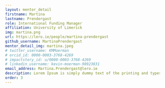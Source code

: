 ```yaml
---
layout: mentor_detail
firstname: Martina
lastname: Prendergast
role: International Funding Manager
affiliation: University of Limerick
img: martina.png
url: https://lero.ie/people/martina-prendergast
github_username: MartinaPrendergast
mentor_detail_img: martina.jpeg
# twitter_username: KMMoerman
# orcid_id: 0000-0003-3768-4269
# impactstory_id: u/0000-0003-3768-4269
# linkedin_username: kevin-moerman-98923831
email_address: Martina.Prendergast@lero.ie
description: Lorem Ipsum is simply dummy text of the printing and typesetting industry. Lorem Ipsum has been the industry's standard dummy text ever since the 1500s, when an unknown printer took a galley of type and scrambled it to make a type specimen book. It has survived not only five centuries, but also the leap into electronic typesetting, remaining essentially unchanged.
order: 3
---
```

